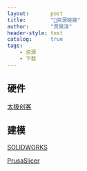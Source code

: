 ```yaml
---
layout:       post
title:        "🔗资源链接"
author:       "贾昊泽"
header-style: text
catalog:      true
tags:
    - 资源
    - 下载
---
```


## 硬件

[太极创客](http://www.taichi-maker.com/)

## 建模

[SOLIDWORKS](https://mp.weixin.qq.com/s/IXAIPUTQLg1Ud1UiMEIg7w)

[PrusaSlicer](https://www.prusa3d.com/page/prusaslicer_424/)